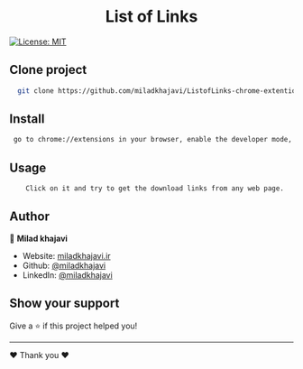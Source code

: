 <h1 align="center">List of Links</h1>
<p>
 
  <a href="#" target="_blank">
    <img alt="License: MIT" src="https://img.shields.io/badge/License-MIT-yellow.svg" />
  </a>
</p>

## Clone project

```bash
  git clone https://github.com/miladkhajavi/ListofLinks-chrome-extention
```

## Install

```sh
 go to chrome://extensions in your browser, enable the developer mode, and click on Load unpacked, Select extension folder and you should see your extension icon in the toolbar
```

## Usage

```sh
    Click on it and try to get the download links from any web page.
```


## Author

👤 **Milad khajavi**

* Website: [miladkhajavi.ir](https://miladkhajavi.ir)
* Github: [@miladkhajavi](https://github.com/miladkhajavi)
* LinkedIn: [@miladkhajavi](https://linkedin.com/in/miladkhajavi)

## Show your support

Give a ⭐️ if this project helped you!

***

 ❤️ Thank you ❤️
